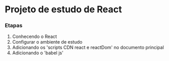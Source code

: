 # Projeto de estudo de React

### Etapas
1. Conhecendo o React
2. Configurar o ambiente de estudo
3. Adicionando os 'scripts CDN react e reactDom' no documento principal
3. Adicionando o 'babel js' 
